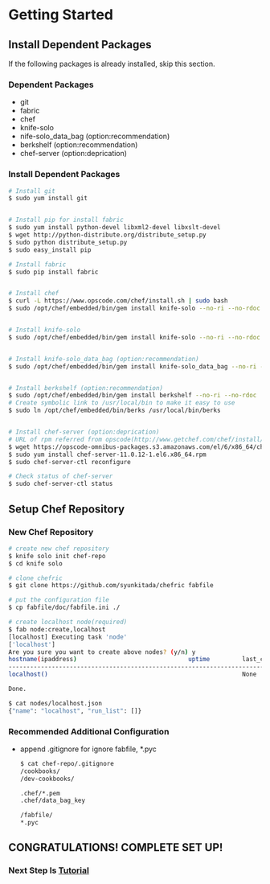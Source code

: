# Getting Started

## Install Dependent Packages
If the following packages is already installed, skip this section.

### Dependent Packages
* git
* fabric
* chef
* knife-solo
* nife-solo_data_bag (option:recommendation)
* berkshelf (option:recommendation)
* chef-server (option:deprication)

### Install Dependent Packages
``` bash
# Install git
$ sudo yum install git


# Install pip for install fabric
$ sudo yum install python-devel libxml2-devel libxslt-devel
$ wget http://python-distribute.org/distribute_setup.py
$ sudo python distribute_setup.py
$ sudo easy_install pip

# Install fabric
$ sudo pip install fabric


# Install chef
$ curl -L https://www.opscode.com/chef/install.sh | sudo bash
$ sudo /opt/chef/embedded/bin/gem install knife-solo --no-ri --no-rdoc


# Install knife-solo
$ sudo /opt/chef/embedded/bin/gem install knife-solo --no-ri --no-rdoc


# Install knife-solo_data_bag (option:recommendation)
$ sudo /opt/chef/embedded/bin/gem install knife-solo_data_bag --no-ri --no-rdoc


# Install berkshelf (option:recommendation)
$ sudo /opt/chef/embedded/bin/gem install berkshelf --no-ri --no-rdoc
# Create symbolic link to /usr/local/bin to make it easy to use
$ sudo ln /opt/chef/embedded/bin/berks /usr/local/bin/berks


# Install chef-server (option:deprication)
# URL of rpm referred from opscode(http://www.getchef.com/chef/install/)
$ wget https://opscode-omnibus-packages.s3.amazonaws.com/el/6/x86_64/chef-server-11.0.12-1.el6.x86_64.rpm
$ sudo yum install chef-server-11.0.12-1.el6.x86_64.rpm
$ sudo chef-server-ctl reconfigure

# Check status of chef-server
$ sudo chef-server-ctl status
```

## Setup Chef Repository
### New Chef Repository
``` bash
# create new chef repository
$ knife solo init chef-repo
$ cd knife solo

# clone chefric
$ git clone https://github.com/syunkitada/chefric fabfile

# put the configuration file
$ cp fabfile/doc/fabfile.ini ./

# create localhost node(required)
$ fab node:create,localhost
[localhost] Executing task 'node'
['localhost']
Are you sure you want to create above nodes? (y/n) y
hostname(ipaddress)                               uptime         last_cook                run_list
--------------------------------------------------------------------------------------------------------
localhost()                                                      None                     []

Done.

$ cat nodes/localhost.json
{"name": "localhost", "run_list": []}
```

### Recommended Additional Configuration
* append .gitignore for ignore fabfile, *.pyc
  ``` bash
  $ cat chef-repo/.gitignore
  /cookbooks/
  /dev-cookbooks/
  
  .chef/*.pem
  .chef/data_bag_key
  
  /fabfile/
  *.pyc
  ```

## CONGRATULATIONS! COMPLETE SET UP!

### Next Step Is [Tutorial](https://github.com/syunkitada/chefric/blob/master/docs/TUTORIAL.md)
